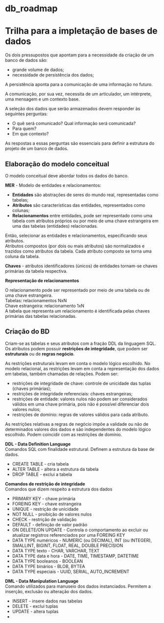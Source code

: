# db_roadmap
# Trilha para a impletação de bases de dados
Os dois pressupostos que apontam para a necessidade da criação de um banco de dados são:
  
* grande volume de dados;  
* necessidade de persistência dos dados;  
  
A persistência aponta para a comunicação de uma informação no futuro. 
  
A comunicação, por sua vez, necessita de um articulador, um intérprete, uma mensagem e um contexto base.
  
A seleção dos dados que serão armazenados devem responder às seguintes perguntas:
* O quê será comunicado? Qual informação será comunicada?
* Para quem?
* Em que contexto?
  
As respostas a essas perguntas são essenciais para definir a estrutura do projeto de um banco de dados.

## Elaboração do modelo conceitual
O modelo conceitual deve abordar todos os dados do banco.  
  
**MER** - Modelo de entidades e relacionamentos:  
  * **Entidades** são abstrações de seres do mundo real, representadas como tabelas;  
  * **Atributos** são características das entidades, representados como colunas;  
  * **Relacionamentos** entre entidades, pode ser representado como uma tabela com atributos próprios ou por meio de uma chave estrangeira em uma das tabelas (entidades) relacionadas.  

Então, selecionar as entidades e relacionamentos, especificando seus atributos.  
Atributos compostos (por dois ou mais atributos) são normalizados e trazidos como atributos da tabela. Cada atributo composto se torna uma coluna da tabela.  

**Chaves** - atributos identificadores (únicos) de entidades tornam-se chaves primárias da tabela respectiva.

**Representação de relacionamentos**  

O relacionamento pode ser representado por meio de uma tabela ou de uma chave estrangeira.  
Tabelas: relacionamentos NxN  
Chave estrangeira: relacionamento 1xN  
A tabela que representa um relacionamento é identificada pelas chaves primárias das tabelas relacionadas.  

## Criação do BD

Criam-se as tabelas e seus atributos com a fração DDL da linguagem SQL.  
Os atributos podem possuir **restrições de integridade**, que podem ser **estruturais** ou de **regras negócio**.  

As restrições estruturais levam em conta o modelo lógico escolhido. No modelo relacional, as restrições levam em conta a representação dos dados em tabelas, também chamadas de relações. Podem ser:  
* restrições de integridade de chave: controle de unicidade das tuplas (chaves primárias);  
* restrições de integridade referenciais: chaves estrangeiras;  
* restrições de entidade: valores nulos não podem ser considerados válidos em uma chave primária, pois não é possível diferenciar dois valores nulos;  
* restrições de domínio: regras de valores válidos para cada atributo.

As restrições relativas a regras de negócio impõe a validade ou não de determinados valores dos dados e são independentes do modelo lógico escolhido. Podem coincidir com as restrições de domínio.  

**DDL - Data Definition Language**  
Comandos SQL com finalidade estrutural. Definem a estrutura da base de dados.  
  
* CREATE TABLE - cria tabela
* ALTER TABLE - altera a estrutura da tabela
* DROP TABLE - exclui a tabela  

**Comandos de restrição de integridade**  
Comandos que dizem respeito a estrutura dos dados  
  
* PRIMARY KEY - chave primária
* FOREING KEY - chave estrangeira
* UNIQUE - restrição de unicidade
* NOT NULL - proibição de valores nulos
* CHECK - restrição de validação
* DEFAULT - definição de valor padrão
* ON DELETE/ON UPDATE - Controla o comportamento ao excluir ou atualizar registros referenciados por uma FOREING KEY
* DATA TYPE numéricos - NUMERIC (ou DECIMAL), INT (ou INTEGER), SMALLINT, BIGINT, FLOAT, REAL, DOUBLE PRECISION
* DATA TYPE texto - CHAR, VARCHAR, TEXT
* DATA TYPE data e hora - DATE, TIME, TIMESTAMP, DATETIME
* DATA TYPE booleanos - BOOLEAN
* DATA TYPE binários - BLOB, BYTEA
* DATA TYPE especiais - UUID, SERIAL, AUTO_INCREMENT

**DML - Data Manipulation Language**  
Comando utilizados para manuseio dos dados instanciados. Permitem a inserção, exclusão ou alteração dos dados. 

* INSERT - insere dados nas tabelas
* DELETE - exclui tuplas
* UPDATE - altera tuplas
* 
